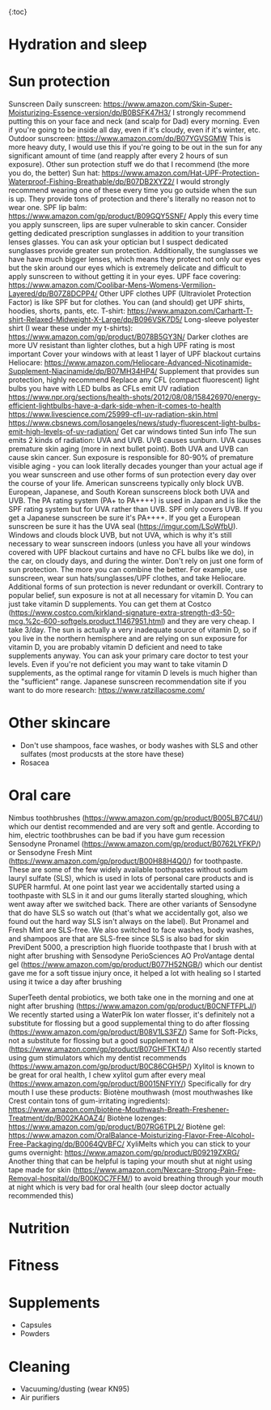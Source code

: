{:toc}

# Hydration and sleep

# Sun protection

Sunscreen
Daily sunscreen: https://www.amazon.com/Skin-Super-Moisturizing-Essence-version/dp/B0BSFK47H3/
I strongly recommend putting this on your face and neck (and scalp for Dad) every morning. Even if you're going to be inside all day, even if it's cloudy, even if it's winter, etc.
Outdoor sunscreen: https://www.amazon.com/dp/B07YGVSGMW
This is more heavy duty, I would use this if you're going to be out in the sun for any significant amount of time (and reapply after every 2 hours of sun exposure).
Other sun protection stuff we do that I recommend (the more you do, the better)
Sun hat: https://www.amazon.com/Hat-UPF-Protection-Waterproof-Fishing-Breathable/dp/B07DB2XYZ2/
I would strongly recommend wearing one of these every time you go outside when the sun is up. They provide tons of protection and there's literally no reason not to wear one.
SPF lip balm: https://www.amazon.com/gp/product/B09GQY5SNF/
Apply this every time you apply sunscreen, lips are super vulnerable to skin cancer.
Consider getting dedicated prescription sunglasses in addition to your transition lenses glasses. You can ask your optician but I suspect dedicated sunglasses provide greater sun protection. Additionally, the sunglasses we have have much bigger lenses, which means they protect not only our eyes but the skin around our eyes which is extremely delicate and difficult to apply sunscreen to without getting it in your eyes.
UPF face covering: https://www.amazon.com/Coolibar-Mens-Womens-Vermilion-Layered/dp/B07Z8DCPP4/
Other UPF clothes
UPF (Ultraviolet Protection Factor) is like SPF but for clothes. You can (and should) get UPF shirts, hoodies, shorts, pants, etc.
T-shirt: https://www.amazon.com/Carhartt-T-shirt-Relaxed-Midweight-X-Large/dp/B096VSK7D5/
Long-sleeve polyester shirt (I wear these under my t-shirts): https://www.amazon.com/gp/product/B078B5GY3N/
Darker clothes are more UV resistant than lighter clothes, but a high UPF rating is most important
Cover your windows with at least 1 layer of UPF blackout curtains
Heliocare: https://www.amazon.com/Heliocare-Advanced-Nicotinamide-Supplement-Niacinamide/dp/B07MH34HP4/
Supplement that provides sun protection, highly recommend
Replace any CFL (compact fluorescent) light bulbs you have with LED bulbs as CFLs emit UV radiation
https://www.npr.org/sections/health-shots/2012/08/08/158426970/energy-efficient-lightbulbs-have-a-dark-side-when-it-comes-to-health
https://www.livescience.com/25999-cfl-uv-radiation-skin.html
https://www.cbsnews.com/losangeles/news/study-fluorescent-light-bulbs-emit-high-levels-of-uv-radiation/
Get car windows tinted
Sun info
The sun emits 2 kinds of radiation: UVA and UVB.
UVB causes sunburn. UVA causes premature skin aging (more in next bullet point). Both UVA and UVB can cause skin cancer.
Sun exposure is responsible for 80-90% of premature visible aging - you can look literally decades younger than your actual age if you wear sunscreen and use other forms of sun protection every day over the course of your life.
American sunscreens typically only block UVB. European, Japanese, and South Korean sunscreens block both UVA and UVB.
The PA rating system (PA+ to PA++++) is used in Japan and is like the SPF rating system but for UVA rather than UVB. SPF only covers UVB. If you get a Japanese sunscreen be sure it's PA++++. If you get a European sunscreen be sure it has the UVA seal (https://imgur.com/LSoWfbU).
Windows and clouds block UVB, but not UVA, which is why it's still necessary to wear sunscreen indoors (unless you have all your windows covered with UPF blackout curtains and have no CFL bulbs like we do), in the car, on cloudy days, and during the winter.
Don't rely on just one form of sun protection. The more you can combine the better. For example, use sunscreen, wear sun hats/sunglasses/UPF clothes, and take Heliocare. Additional forms of sun protection is never redundant or overkill.
Contrary to popular belief, sun exposure is not at all necessary for vitamin D. You can just take vitamin D supplements. You can get them at Costco (https://www.costco.com/kirkland-signature-extra-strength-d3-50-mcg.%2c-600-softgels.product.11467951.html) and they are very cheap. I take 3/day. The sun is actually a very inadequate source of vitamin D, so if you live in the northern hemisphere and are relying on sun exposure for vitamin D, you are probably vitamin D deficient and need to take supplements anyway. You can ask your primary care doctor to test your levels. Even if you're not deficient you may want to take vitamin D supplements, as the optimal range for vitamin D levels is much higher than the "sufficient" range.
Japanese sunscreen recommendation site if you want to do more research: https://www.ratzillacosme.com/

# Other skincare

- Don't use shampoos, face washes, or body washes with SLS and other sulfates (most producsts at the store have these)
- Rosacea

# Oral care

Nimbus toothbrushes (https://www.amazon.com/gp/product/B005LB7C4U/) which our dentist recommended and are very soft and gentle. According to him, electric toothbrushes can be bad if you have gum recession
Sensodyne Pronamel (https://www.amazon.com/gp/product/B0762LYFKP/) or Sensodyne Fresh Mint (https://www.amazon.com/gp/product/B00H88H4Q0/) for toothpaste. These are some of the few widely available toothpastes without sodium lauryl sulfate (SLS), which is used in lots of personal care products and is SUPER harmful. At one point last year we accidentally started using a toothpaste with SLS in it and our gums literally started sloughing, which went away after we switched back. There are other variants of Sensodyne that do have SLS so watch out (that's what we accidentally got, also we found out the hard way SLS isn't always on the label). But Pronamel and Fresh Mint are SLS-free. We also switched to face washes, body washes, and shampoos are that are SLS-free since SLS is also bad for skin
PreviDent 5000, a prescription high fluoride toothpaste that I brush with at night after brushing with Sensodyne
PerioSciences AO ProVantage dental gel (https://www.amazon.com/gp/product/B077H52NGB/) which our dentist gave me for a soft tissue injury once, it helped a lot with healing so I started using it twice a day after brushing
 
SuperTeeth dental probiotics, we both take one in the morning and one at night after brushing (https://www.amazon.com/gp/product/B0CNFTFPLJ/)
We recently started using a WaterPik Ion water flosser, it's definitely not a substitute for flossing but a good supplemental thing to do after flossing (https://www.amazon.com/gp/product/B08V1LS3FZ/)
Same for Soft-Picks, not a substitute for flossing but a good supplement to it (https://www.amazon.com/gp/product/B07GHFTKT4/)
Also recently started using gum stimulators which my dentist recommends (https://www.amazon.com/gp/product/B0C86CGH5P/)
Xylitol is known to be great for oral health, I chew xylitol gum after every meal (https://www.amazon.com/gp/product/B0015NFYIY/)
Specifically for dry mouth I use these products:
Biotène mouthwash (most mouthwashes like Crest contain tons of gum-irritating ingredients): https://www.amazon.com/biotène-Mouthwash-Breath-Freshener-Treatment/dp/B002KAOAZ4/
Biotène lozenges: https://www.amazon.com/gp/product/B07RG6TPL2/
Biotène gel: https://www.amazon.com/OralBalance-Moisturizing-Flavor-Free-Alcohol-Free-Packaging/dp/B0064QVBFC/
XyliMelts which you can stick to your gums overnight: https://www.amazon.com/gp/product/B09219ZXRG/
Another thing that can be helpful is taping your mouth shut at night using tape made for skin (https://www.amazon.com/Nexcare-Strong-Pain-Free-Removal-hospital/dp/B00KOC7FFM/) to avoid breathing through your mouth at night which is very bad for oral health (our sleep doctor actually recommended this)

# Nutrition

# Fitness

# Supplements

- Capsules
- Powders

# Cleaning

- Vacuuming/dusting (wear KN95)
- Air purifiers
